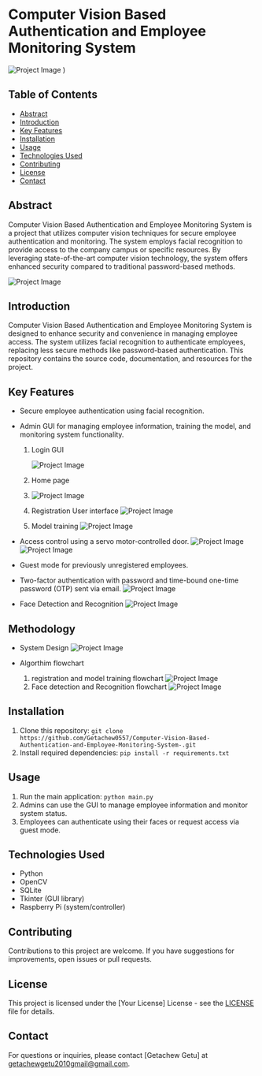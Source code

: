 # Computer Vision Based Authentication and Employee Monitoring System

![Project Image](https://github.com/Getachew0557/Computer-Vision-Based-Authentication-and-Employee-Monitoring-System-/raw/main/image/Cover_page.png)
)



## Table of Contents

- [Abstract](#abstract)
- [Introduction](#introduction)
- [Key Features](#key-features)
- [Installation](#installation)
- [Usage](#usage)
- [Technologies Used](#technologies-used)
- [Contributing](#contributing)
- [License](#license)
- [Contact](#contact)

## Abstract

Computer Vision Based Authentication and Employee Monitoring System is a project that utilizes computer vision techniques for secure employee authentication and monitoring. The system employs facial recognition to provide access to the company campus or specific resources. By leveraging state-of-the-art computer vision technology, the system offers enhanced security compared to traditional password-based methods.


![Project Image](https://github.com/Getachew0557/Computer-Vision-Based-Authentication-and-Employee-Monitoring-System-/raw/main/image/Abstract.png)


## Introduction

Computer Vision Based Authentication and Employee Monitoring System is designed to enhance security and convenience in managing employee access. The system utilizes facial recognition to authenticate employees, replacing less secure methods like password-based authentication. This repository contains the source code, documentation, and resources for the project.

## Key Features

- Secure employee authentication using facial recognition.
- Admin GUI for managing employee information, training the model, and monitoring system functionality.
  1. Login GUI
 
     
      ![Project Image](https://github.com/Getachew0557/Computer-Vision-Based-Authentication-and-Employee-Monitoring-System-/raw/main/image/login_page.png)


  3. Home page
 
  4. 
       ![Project Image](https://github.com/Getachew0557/Computer-Vision-Based-Authentication-and-Employee-Monitoring-System-/raw/main/image/Homepage.png)
     
  5. Registration User interface
       ![Project Image](https://github.com/Getachew0557/Computer-Vision-Based-Authentication-and-Employee-Monitoring-System-/raw/main/image/Registration.png)
  6. Model training
       ![Project Image](https://github.com/Getachew0557/Computer-Vision-Based-Authentication-and-Employee-Monitoring-System-/raw/main/image/model_training.png)
- Access control using a servo motor-controlled door.
    ![Project Image](https://github.com/Getachew0557/Computer-Vision-Based-Authentication-and-Employee-Monitoring-System-/raw/main/image/System_Architecture_Design1.png)
  ![Project Image](https://github.com/Getachew0557/Computer-Vision-Based-Authentication-and-Employee-Monitoring-System-/raw/main/image/System_Architecture_Design2.png)
- Guest mode for previously unregistered employees.
- Two-factor authentication with password and time-bound one-time password (OTP) sent via email.
     ![Project Image](https://github.com/Getachew0557/Computer-Vision-Based-Authentication-and-Employee-Monitoring-System-/raw/main/image/email_verification.png)

- Face Detection and Recognition
  ![Project Image](https://github.com/Getachew0557/Computer-Vision-Based-Authentication-and-Employee-Monitoring-System-/raw/main/image/face_detection_and_recognition.png)

  
## Methodology
- System Design
  ![Project Image](https://github.com/Getachew0557/Computer-Vision-Based-Authentication-and-Employee-Monitoring-System-/raw/main/image/Architecture_design.png)

- Algorthim flowchart
   1. registration and model training flowchart
       ![Project Image](https://github.com/Getachew0557/Computer-Vision-Based-Authentication-and-Employee-Monitoring-System-/raw/main/image/flowchart1.png)
   2. Face detection and Recognition flowchart
      ![Project Image](https://github.com/Getachew0557/Computer-Vision-Based-Authentication-and-Employee-Monitoring-System-/raw/main/image/flowchart2.png)
  
## Installation

1. Clone this repository: `git clone https://github.com/Getachew0557/Computer-Vision-Based-Authentication-and-Employee-Monitoring-System-.git`
2. Install required dependencies: `pip install -r requirements.txt`

## Usage

1. Run the main application: `python main.py`
2. Admins can use the GUI to manage employee information and monitor system status.
3. Employees can authenticate using their faces or request access via guest mode.

## Technologies Used

- Python
- OpenCV
- SQLite
- Tkinter (GUI library)
- Raspberry Pi (system/controller)

## Contributing

Contributions to this project are welcome. If you have suggestions for improvements, open issues or pull requests.

## License

This project is licensed under the [Your License] License - see the [LICENSE](LICENSE) file for details.

## Contact

For questions or inquiries, please contact [Getachew Getu] at getachewgetu2010gmail@gmail.com.

